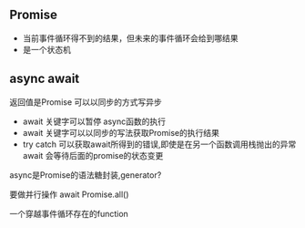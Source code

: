 ## Promise
- 当前事件循环得不到的结果，但未来的事件循环会给到哪结果
- 是一个状态机


## async await 
返回值是Promise
可以以同步的方式写异步
- await 关键字可以暂停 async函数的执行
- await 关键字可以以同步的写法获取Promise的执行结果
- try catch 可以获取await所得到的错误,即使是在另一个函数调用栈抛出的异常
await 会等待后面的promise的状态变更     

async是Promise的语法糖封装,generator?

要做并行操作
await Promise.all()

一个穿越事件循环存在的function